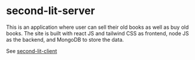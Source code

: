 # second-lit-server
This is an application where user can sell their old books as well as buy old books. The site is built with react JS and tailwind CSS as frontend, node JS as the backend, and MongoDB to store the data.

See <a href="https://github.com/h-razu/second-lit-client">second-lit-client</a>
